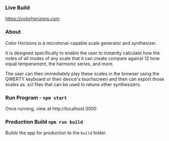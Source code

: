 ### Live Build

https://colorhorizons.com

### About

Color Horizons is a microtonal-capable scale generator and synthesizer.

It is designed specifically to enable the user to instantly calculate how the notes of all modes of any scale that it can create compare against 12 tone equal temperament, the harmonic series, and more.

The user can then immediately play these scales in the browser using the QWERTY keyboard or their device's touchscreen and then can export those scales as .scl files that can be used to retune other synthesizers.

### Run Program - `npm start`

Once running, view at http://localhost:3000

### Production Build `npm run build`

Builds the app for production to the `build` folder.
